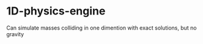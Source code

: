 # 1D-physics-engine
Can simulate masses colliding in one dimention with exact solutions, but no gravity
